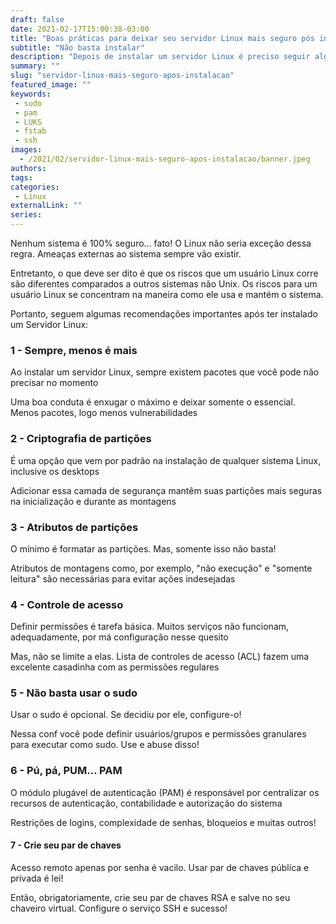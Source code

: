 ```yaml
--- 
draft: false
date: 2021-02-17T15:00:38-03:00
title: "Boas práticas para deixar seu servidor Linux mais seguro pós instalação"
subtitle: "Não basta instalar"
description: "Depois de instalar um servidor Linux é preciso seguir algumas ações para aumentar sua segurança"
summary: ""
slug: "servidor-linux-mais-seguro-apos-instalacao"
featured_image: ""
keywords:
 - sudo
 - pam
 - LUKS
 - fstab
 - ssh
images:
  - /2021/02/servidor-linux-mais-seguro-apos-instalacao/banner.jpeg
authors:
tags:
categories: 
 - Linux
externalLink: ""
series:
---
```


Nenhum sistema é 100% seguro… fato! O Linux não seria exceção dessa regra. 
Ameaças externas ao sistema sempre vão existir. 

Entretanto, o que deve ser dito é que os riscos que um usuário Linux corre são diferentes comparados a outros sistemas não Unix. 
Os riscos para um usuário Linux se concentram na maneira como ele usa e mantém o sistema. 

Portanto, seguem algumas recomendações importantes após ter instalado um Servidor Linux:

### 1 - Sempre, menos é mais

Ao instalar um servidor Linux, sempre existem pacotes que você pode não precisar no momento

Uma boa conduta é enxugar o máximo e deixar somente o essencial. Menos pacotes, logo menos vulnerabilidades

### 2 - Criptografia de partições

É uma opção que vem por padrão na instalação de qualquer sistema Linux, inclusive os desktops

Adicionar essa camada de segurança mantêm suas partições mais seguras na inicialização e durante as montagens

### 3 - Atributos de partições

O mínimo é formatar as partições. Mas, somente isso não basta! 

Atributos de montagens como, por exemplo, "não execução" e "somente leitura" são necessárias para evitar ações indesejadas

### 4 - Controle de acesso

Definir permissões é tarefa básica. Muitos serviços não funcionam, adequadamente, por má configuração nesse quesito

Mas, não se limite a elas. Lista de controles de acesso (ACL) fazem uma excelente casadinha com as permissões regulares

### 5 - Não basta usar o sudo

Usar o sudo é opcional. Se decidiu por ele, configure-o!

Nessa conf você pode definir usuários/grupos e permissões granulares para executar como sudo. Use e abuse disso!

### 6 - Pú, pá, PUM... PAM

O módulo plugável de autenticação (PAM) é responsável por centralizar os recursos de autenticação, contabilidade e autorização do sistema

Restrições de logins, complexidade de senhas, bloqueios e muitas outros!

#### 7 - Crie seu par de chaves

Acesso remoto apenas por senha é vacilo. Usar par de chaves pública e privada é lei!

Então, obrigatoriamente, crie seu par de chaves RSA e salve no seu chaveiro virtual. Configure o serviço SSH e sucesso!
